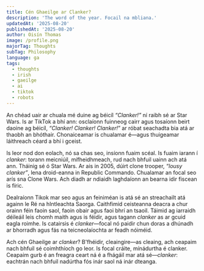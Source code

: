 ```yaml
---
title: Cén Ghaeilge ar Clanker?
description: 'The word of the year. Focail na mbliana.'
updatedAt: '2025-08-20'
publishedAt: '2025-08-20'
author: Oisín Thomas
image: /profile.png
majorTag: Thoughts
subTag: Philosophy
language: ga
tags:
  - thoughts
  - irish
  - gaeilge
  - ai
  - tiktok
  - robots
---
```


An chéad uair ar chuala mé duine ag béicíl *“Clanker!”* ní raibh sé ar Star Wars. Is ar TikTok a bhí ann: osclaíonn fuinneog cairr agus tosaíonn beirt daoine ag béicíl, *“Clanker! Clanker! Clanker!*” ar róbat seachadta bia atá ar thaobh an bhóthair. Chonaiceamar is chualamar é—agus thuigeamar láithreach céard a bhí i gceist.

Is leor nod don eolach, nó sa chas seo, insíonn fuaim scéal. Is fuaim iarann í *clanker*: torann meicniúil, mífheidhmeach, rud nach bhfuil uainn ach atá ann. Tháinig sé ó Star Wars. Ar ais in 2005, dúirt clone trooper, *“lousy clanker”*, lena droid-eanna in Republic Commando. Chualamar an focal seo arís sna Clone Wars. Ach diadh ar ndiaidh laghdaíonn an bearna idir fiscean is fíric.

Dealraíonn Tikok mar seo agus an feiniméan is atá sé an streachailt atá againn le Ré na hIntleachta Saorga. Caithfimid ceisteanna deacra a chur orainn féin faoin saol, faoin obair agus faoi bhrí an tsaoil. Táimid ag iarraidh déileáil leis chomh maith agus is féidir, agus tagann *clanker* as ar gcuid eagla roimhe. Is catairsis é *clanker*—focal nó paidir chun doras a dhúnadh ar bhorradh agus fás na teicneolaíochta ar feadh nóiméid.

Ach cén Ghaeilge ar *clanker*? B'fhéidir, cleaingire—as cleaing, ach ceapaim nach bhfuil sé coimhthíoch go leor. Is focal cráite, mínádurtha é clanker. Ceapaim gurb é an freagra ceart ná é a fhágáil mar atá sé—*clanker*: eachtrán nach bhfuil nadúrtha fós inár saol ná inár dteanga.
